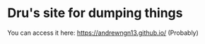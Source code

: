 # Dru's site for dumping things
You can access it here: https://andrewngn13.github.io/
(Probably)


